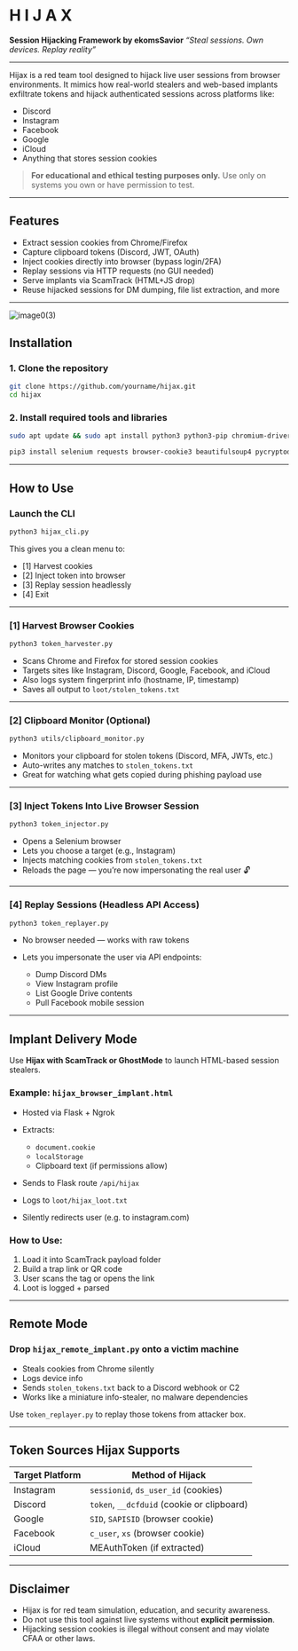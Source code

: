 # H I J A X

**Session Hijacking Framework by ekomsSavior**
*“Steal sessions. Own devices. Replay reality”*

---

Hijax is a red team tool designed to hijack live user sessions from browser environments. It mimics how real-world stealers and web-based implants exfiltrate tokens and hijack authenticated sessions across platforms like:

*  Discord
*  Instagram
*  Facebook
*  Google
*  iCloud
*  Anything that stores session cookies

>  **For educational and ethical testing purposes only.** Use only on systems you own or have permission to test.

---

## Features

*  Extract session cookies from Chrome/Firefox
*  Capture clipboard tokens (Discord, JWT, OAuth)
*  Inject cookies directly into browser (bypass login/2FA)
*  Replay sessions via HTTP requests (no GUI needed)
*  Serve implants via ScamTrack (HTML+JS drop)
*  Reuse hijacked sessions for DM dumping, file list extraction, and more

---

![image0(3)](https://github.com/user-attachments/assets/8ac814d4-a631-4108-8ffe-f7bde510d450)

## Installation

### 1. Clone the repository

```bash
git clone https://github.com/yourname/hijax.git
cd hijax
```

### 2. Install required tools and libraries

```bash
sudo apt update && sudo apt install python3 python3-pip chromium-driver curl jq unzip -y
```

```bash
pip3 install selenium requests browser-cookie3 beautifulsoup4 pycryptodome pyperclip --break-system-packages
```


---

## How to Use

### Launch the CLI

```bash
python3 hijax_cli.py
```

This gives you a clean menu to:

* \[1] Harvest cookies
* \[2] Inject token into browser
* \[3] Replay session headlessly
* \[4] Exit

---

### \[1] Harvest Browser Cookies

```bash
python3 token_harvester.py
```

* Scans Chrome and Firefox for stored session cookies
* Targets sites like Instagram, Discord, Google, Facebook, and iCloud
* Also logs system fingerprint info (hostname, IP, timestamp)
* Saves all output to `loot/stolen_tokens.txt`

---

###  \[2] Clipboard Monitor (Optional)

```bash
python3 utils/clipboard_monitor.py
```

* Monitors your clipboard for stolen tokens (Discord, MFA, JWTs, etc.)
* Auto-writes any matches to `stolen_tokens.txt`
* Great for watching what gets copied during phishing payload use

---

###  \[3] Inject Tokens Into Live Browser Session

```bash
python3 token_injector.py
```

* Opens a Selenium browser
* Lets you choose a target (e.g., Instagram)
* Injects matching cookies from `stolen_tokens.txt`
* Reloads the page — you’re now impersonating the real user 🔓

---

###  \[4] Replay Sessions (Headless API Access)

```bash
python3 token_replayer.py
```

* No browser needed — works with raw tokens
* Lets you impersonate the user via API endpoints:

  * Dump Discord DMs
  * View Instagram profile
  * List Google Drive contents
  * Pull Facebook mobile session

---

##  Implant Delivery Mode

Use **Hijax with ScamTrack or GhostMode** to launch HTML-based session stealers.

### Example: `hijax_browser_implant.html`

* Hosted via Flask + Ngrok
* Extracts:

  * `document.cookie`
  * `localStorage`
  * Clipboard text (if permissions allow)
* Sends to Flask route `/api/hijax`
* Logs to `loot/hijax_loot.txt`
* Silently redirects user (e.g. to instagram.com)

### How to Use:

1. Load it into ScamTrack payload folder
2. Build a trap link or QR code
3. User scans the tag or opens the link
4. Loot is logged + parsed

---

## Remote Mode

### Drop `hijax_remote_implant.py` onto a victim machine

* Steals cookies from Chrome silently
* Logs device info
* Sends `stolen_tokens.txt` back to a Discord webhook or C2
* Works like a miniature info-stealer, no malware dependencies

Use `token_replayer.py` to replay those tokens from attacker box.

---

## Token Sources Hijax Supports

| Target Platform | Method of Hijack                           |
| --------------- | ------------------------------------------ |
| Instagram       | `sessionid`, `ds_user_id` (cookies)        |
| Discord         | `token`, `__dcfduid` (cookie or clipboard) |
| Google          | `SID`, `SAPISID` (browser cookie)          |
| Facebook        | `c_user`, `xs` (browser cookie)            |
| iCloud          | MEAuthToken (if extracted)                 |

---

##  Disclaimer

* Hijax is for red team simulation, education, and security awareness.
* Do not use this tool against live systems without **explicit permission**.
* Hijacking session cookies is illegal without consent and may violate CFAA or other laws.

